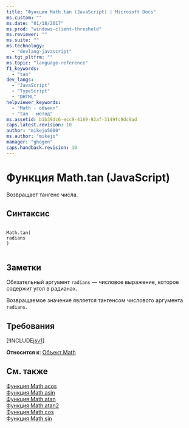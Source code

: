 ```yaml
---
title: "Функция Math.tan (JavaScript) | Microsoft Docs"
ms.custom: ""
ms.date: "01/18/2017"
ms.prod: "windows-client-threshold"
ms.reviewer: ""
ms.suite: ""
ms.technology: 
  - "devlang-javascript"
ms.tgt_pltfrm: ""
ms.topic: "language-reference"
f1_keywords: 
  - "tan"
dev_langs: 
  - "JavaScript"
  - "TypeScript"
  - "DHTML"
helpviewer_keywords: 
  - "Math - объект"
  - "tan - метод"
ms.assetid: b1b39dc6-ecc9-4189-92af-3149fc9dc9ad
caps.latest.revision: 10
author: "mikejo5000"
ms.author: "mikejo"
manager: "ghogen"
caps.handback.revision: 10
---
```

# Функция Math.tan (JavaScript)
Возвращает тангенс числа.  
  
## Синтаксис  
  
```  
  
Math.tan(  
radians  
)  
  
```  
  
## Заметки  
 Обязательный аргумент `radians` — числовое выражение, которое содержит угол в радианах.  
  
 Возвращаемое значение является тангенсом числового аргумента `radians`.  
  
## Требования  
 [!INCLUDE[jsv1](../../javascript/misc/includes/jsv1-md.md)]  
  
 **Относится к**: [Объект Math](../../javascript/reference/math-object-javascript.md)  
  
## См. также  
 [Функция Math.acos](../../javascript/reference/math-acos-function-javascript.md)   
 [Функция Math.asin](../../javascript/reference/math-asin-function-javascript.md)   
 [Функция Math.atan](../../javascript/reference/math-atan-function-javascript.md)   
 [Функция Math.atan2](../../javascript/reference/math-atan2-function-javascript.md)   
 [Функция Math.cos](../../javascript/reference/math-cos-function-javascript.md)   
 [Функция Math.sin](../../javascript/reference/math-sin-function-javascript.md)
